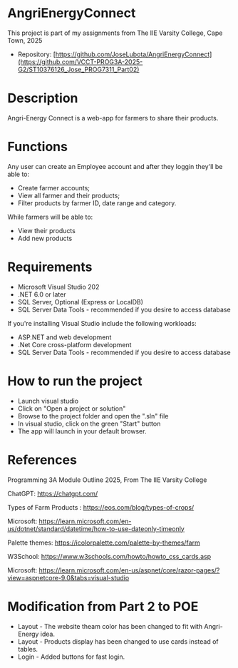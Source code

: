 # AngriEnergyConnect

This project is part of my assignments from The IIE Varsity College, Cape Town, 2025

* Repository: [https://github.com/JoseLubota/AngriEnergyConnect](https://github.com/VCCT-PROG3A-2025-G2/ST10376126_Jose_PROG7311_Part02)
  
# Description

Angri-Energy Connect is a web-app for farmers to share their products.
  
# Functions 

Any user can create an Employee account and after they loggin they'll be able to: 

* Create farmer accounts;
* View all farmer and their products;
* Filter products by farmer ID, date range and category.

While farmers will be able to:

* View their products
* Add new products

# Requirements

* Microsoft Visual Studio 202
* .NET 6.0 or later
* SQL Server, Optional (Express or LocalDB)
* SQL Server Data Tools - recommended if you desire to access database 
              
If you're installing Visual Studio include the following workloads:
* ASP.NET and web development
* .Net Core cross-platform development
* SQL Server Data Tools - recommended if you desire to access database 

#  How to run the project

* Launch visual studio
* Click on "Open a project or solution"
* Browse to the project folder and open the ".sln" file
* In visual studio, click on  the green "Start" button
* The app will launch in your default browser.

#  References

Programming 3A Module Outline 2025, From The IIE Varsity College

ChatGPT: https://chatgpt.com/

Types of Farm Products : https://eos.com/blog/types-of-crops/

Microsoft: https://learn.microsoft.com/en-us/dotnet/standard/datetime/how-to-use-dateonly-timeonly

Palette themes:  https://icolorpalette.com/palette-by-themes/farm

W3School: https://www.w3schools.com/howto/howto_css_cards.asp

Microsoft: https://learn.microsoft.com/en-us/aspnet/core/razor-pages/?view=aspnetcore-9.0&tabs=visual-studio

# Modification from Part 2 to POE

* Layout - The website theam color has been changed to fit with Angri-Energy idea.
* Layout - Products display has been changed to use cards instead of tables.
* Login - Added buttons for fast login.
